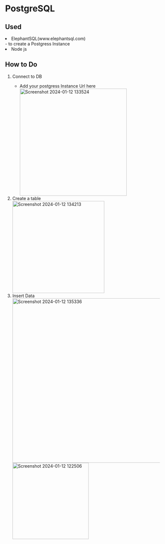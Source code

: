 <h1>PostgreSQL</h1>
<h2>Used</h2>
<li>ElephantSQL(www.elephantsql.com)</li> - to create a Postgress Instance
<li>Node js</li>
<h2>How to Do</h2>
<ol>
<li>Connect to DB</li>
<ul>
  <li>Add your postgress Instance Url here
  </li>
  <img width="348" alt="Screenshot 2024-01-12 133524" src="https://github.com/1234bhaskar/PostgreSQL/assets/104014529/8a4fc795-7d7a-4379-99b9-e2bd122a6ce1">
</ul>
  <li>Create a table</li>
  <img width="299" alt="Screenshot 2024-01-12 134213" src="https://github.com/1234bhaskar/PostgreSQL/assets/104014529/825175e3-853a-470e-9ad7-ae7a109efad1">
  
  <li>Insert Data</li>
  <img width="534" alt="Screenshot 2024-01-12 135336" src="https://github.com/1234bhaskar/PostgreSQL/assets/104014529/33d42a4f-0c02-4d7f-a899-064c7ce44cfe">

<img width="248" alt="Screenshot 2024-01-12 122506" src="https://github.com/1234bhaskar/PostgreSQL/assets/104014529/21b196fb-fd4e-45b8-96be-681fc5334527">
</ol>

